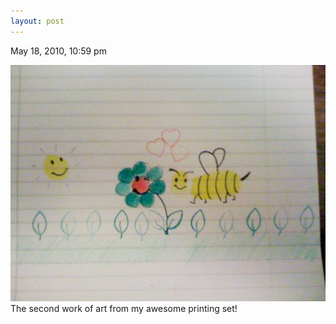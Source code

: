 ```yaml
---
layout: post
---
```











May 18, 2010, 10:59 pm

<img src="/img/611119954.jpg" alt="" />
The second work of art from my awesome printing set!
    

